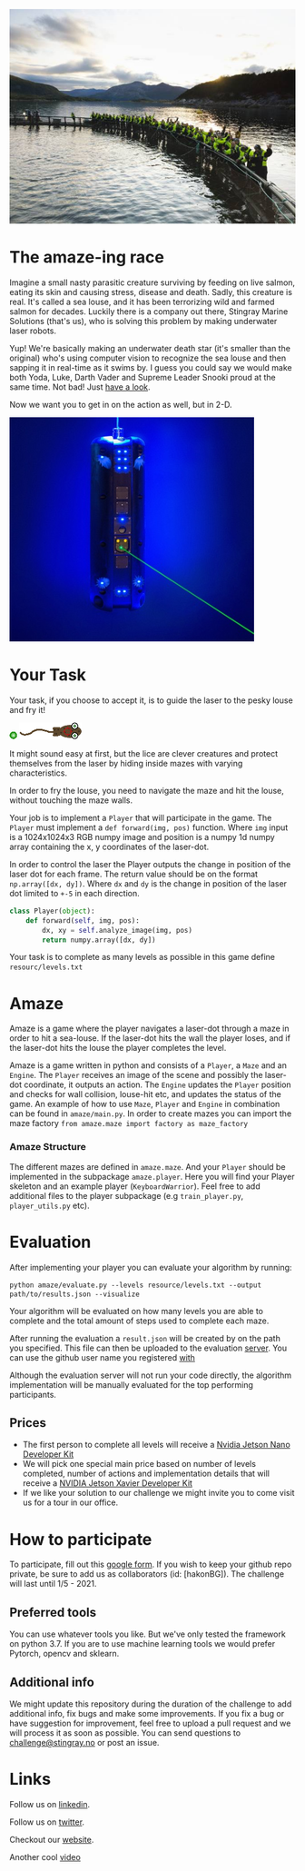 ![team stingray](resource/image/Team_Stingray.jpg?raw=true)

# The amaze-ing race
Imagine a small nasty parasitic creature surviving by feeding on live salmon, eating its skin and causing stress, disease and death.
Sadly, this creature is real.
It's called a sea louse, and it has been terrorizing wild and farmed salmon for decades.
Luckily there is a company out there, Stingray Marine Solutions (that's us), who is solving this problem by making underwater laser robots.

Yup! We're basically making an underwater death star (it's smaller than the original) who's using computer vision to recognize the sea louse and then sapping it in real-time as it swims by.
I guess you could say we would make both Yoda, Luke, Darth Vader and Supreme Leader Snooki proud at the same time.
Not bad!
Just [have a look](https://www.youtube.com/watch?v=Cql2jtjpDzE).

Now we want you to get in on the action as well, but in 2-D.

![death-star](resource/image/Stingray-Laser.jpg?raw=true)

# Your Task
Your task, if you choose to accept it, is to guide the laser to the pesky louse and fry it!

![laser](resource/image/laser-dot.bmp) ![louse](resource/image/stingray-challenge-louse-with-target.gif)

It might sound easy at first, but the lice are clever creatures and protect themselves from the laser by hiding inside mazes with varying characteristics.

In order to fry the louse, you need to navigate the maze and hit the louse, without touching the maze walls.

Your job is to implement a `Player` that will participate in the game. 
The `Player` must implement a `def forward(img, pos)` function.
Where `img` input is a 1024x1024x3 RGB numpy image and position is a numpy 1d numpy array containing the x, y coordinates of the laser-dot.

In order to control the laser the Player outputs the change in position of the laser dot for each frame.
The return value should be on the format `np.array([dx, dy])`.
Where `dx` and `dy` is the change in position of the laser dot limited to `+-5` in each direction.

```python
class Player(object):
    def forward(self, img, pos):
        dx, xy = self.analyze_image(img, pos)
        return numpy.array([dx, dy])
```

Your task is to complete as many levels as possible in this game define `resourc/levels.txt`

# Amaze
Amaze is a game where the player navigates a laser-dot through a maze in order to hit a sea-louse.
If the laser-dot hits the wall the player loses, and if the laser-dot hits the louse the player completes the level.

Amaze is a game written in python and consists of a `Player`, a `Maze` and an `Engine`.
The `Player` receives an image of the scene and possibly the laser-dot coordinate, it outputs an action.
The `Engine` updates the `Player` position and checks for wall collision, louse-hit etc, and updates the status of the game.
An example of how to use `Maze`, `Player` and `Engine` in combination can be found in `amaze/main.py`.
In order to create mazes you can import the maze factory `from amaze.maze import factory as maze_factory`

### Amaze Structure
The different mazes are defined in `amaze.maze`.
And your `Player` should be implemented in the subpackage `amaze.player`.
Here you will find your Player skeleton and an example player (`KeyboardWarrior`).
Feel free to add additional files to the player subpackage (e.g `train_player.py`, `player_utils.py` etc).

# Evaluation
After implementing your player you can evaluate your algorithm by running:

```
python amaze/evaluate.py --levels resource/levels.txt --output path/to/results.json --visualize
```

Your algorithm will be evaluated on how many levels you are able to complete and the total amount of steps used to complete each maze.

After running the evaluation a `result.json` will be created by on the path you specified. 
This file can then be uploaded to the evaluation [server](https://beaj1yz10i.execute-api.eu-west-1.amazonaws.com).
You can use the github user name you registered [with](#how-to-participate)

Although the evaluation server will not run your code directly, the algorithm implementation will be manually evaluated for the top performing participants.

## Prices 
- The first person to complete all levels will receive a [Nvidia Jetson Nano Developer Kit](https://developer.nvidia.com/embedded/jetson-nano-developer-kit)
- We will pick one special main price based on number of levels completed, number of actions and implementation details that will receive a [NVIDIA Jetson Xavier Developer Kit](https://developer.nvidia.com/embedded/jetson-agx-xavier-developer-kit)
- If we like your solution to our challenge we might invite you to come visit us for a tour in our office.


# How to participate
To participate, fill out this [google form](https://docs.google.com/forms/d/e/1FAIpQLScDJE0AUK6yK4WmjU8Panlh2HpplQQhjSjzrv__VQ_EhP2dtw/viewform).
If you wish to keep your github repo private, be sure to add us as collaborators (id: [hakonBG]).
The challenge will last until 1/5 - 2021. 

## Preferred tools
You can use whatever tools you like.
But we've only tested the framework on python 3.7.
If you are to use machine learning tools we would prefer Pytorch, opencv and sklearn. 

## Additional info
We might update this repository during the duration of the challenge to add additional info, fix bugs and make some improvements.
If you fix a bug or have suggestion for improvement, feel free to upload a pull request and we will process it as soon as possible.
You can send questions to challenge@stingray.no or post an issue.

# Links

Follow us on [linkedin](https://www.linkedin.com/company/stingray-marine-solutions-as).

Follow us on [twitter](https://twitter.com/stingraynews).

Checkout our [website](https://www.stingray.no/).

Another cool [video](https://www.youtube.com/watch?v=ITb0bJvS1Dk)

